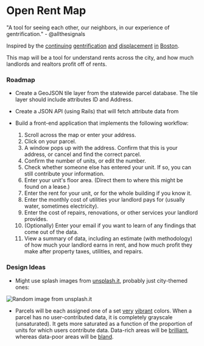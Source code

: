 Open Rent Map
=============

"A tool for seeing each other, our neighbors, in our experience of gentrification." - @allthesignals

Inspired by the [continuing][continuing] [gentrification][gentrification] [and][and] [displacement][displacement] [in][in] [Boston][Boston].


[continuing]: http://www.bostonglobe.com/metro/regionals/north/2014/07/16/letter-keeping-somerville-union-square-affordable-must-combined-effort/KjA9GTQVhB0S8CDrW7OmMO/story.html
[gentrification]: http://www.theguardian.com/cities/2014/jul/10/helsinki-shared-public-transport-plan-car-ownership-pointless?CMP=twt_gu
[and]: http://marshfield.wickedlocal.com/article/20140718/NEWS/140716251/?Start=1
[displacement]: http://www.bostonglobe.com/lifestyle/2014/08/16/skyrocketing-rent-has-tenants-searching-outside-city/UHNF9rzXPaperduj5dchFI/story.html
[in]: http://www.bostonglobe.com/business/2014/07/21/mass-condo-market-hotter-than-ever/wQShpMpF46I0PPQZWgDL9I/story.html
[Boston]: http://www.sparechangenews.net/news/priced-development-drives-rising-rents-union-square/

This map will be a tool for understand rents across the city, and how much landlords and realtors profit off of rents.


### Roadmap

+ Create a GeoJSON tile layer from the statewide parcel database. The tile layer should include attributes ID and Address.

+ Create a JSON API (using Rails) that will fetch attribute data from  

+ Build a front-end application that implements the following workflow:

    1. Scroll across the map or enter your address.
    2. Click on your parcel.
    3. A window pops up with the address. Confirm that this is your address, or cancel and find the correct parcel.
    4. Confirm the number of units, or edit the number.
    5. Check whether someone else has entered your unit. If so, you can still contribute your information.
    6. Enter your unit's floor area. (Direct them to where this might be found on a lease.)
    7. Enter the rent for your unit, or for the whole building if you know it.
    8. Enter the monthly cost of utilities your landlord pays for (usually water, sometimes electricity).
    9. Enter the cost of repairs, renovations, or other services your landlord provides.
    10. (Optionally) Enter your email if you want to learn of any findings that come out of the data.
    11. View a summary of data, including an estimate (with methodology) of how much your landlord earns in rent, and how much profit they make after property taxes, utilities, and repairs.


### Design Ideas

+ Might use splash images from [unsplash.it](http://unsplash.it), probably just city-themed ones:

![Random image from unsplash.it](http://unsplash.it/730/185?random)

+ Parcels will be each assigned one of a set [very][very] [vibrant][vibrant] colors. When a parcel has no user-contributed data, it is completely grayscale (unsaturated). It gets more saturated as a function of the proportion of units for which users contribute data. Data-rich areas will be [brilliant](http://wmgardner.co/agemap/index.html), whereas data-poor areas will be [bland](http://tiles.mapc.org/#17/42.35527/-71.06016).

[very]: https://kuler.adobe.com/very-vibrant-color-theme-1163277/
[vibrant]: https://kuler.adobe.com/vibrant-color-theme-274696/


